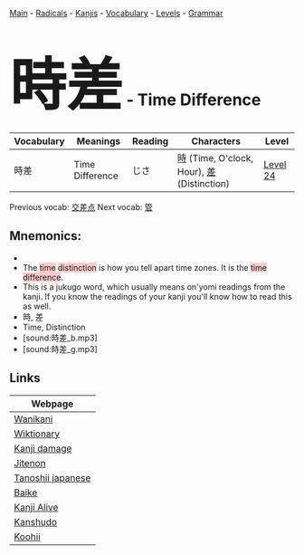 <style> bigfont {font-size: 100px}</style>
[Main](../README.md) -
[Radicals](../radicals.md) -
[Kanjis](../kanjis.md) -
[Vocabulary](../vocabulary.md) -
[Levels](../levels.md) -
[Grammar](../grammar.md)
# <bigfont> 時差</bigfont> - Time Difference 

| Vocabulary | Meanings | Reading | Characters | Level |
| --- | --- | --- | --- | --- |
| 時差 | Time Difference | じさ |  [時](../kanjis/時.md) (Time, O'clock, Hour), [差](../kanjis/差.md) (Distinction) | [Level 24](../levels/wk_level24.md) |

Previous vocab: [交差点](交差点.md) Next vocab: [管](管.md) 

## Mnemonics:

* 
* The <span style="background-color:#ffcccb"> time</span> <span style="background-color:#ffcccb"> distinction</span> is how you tell apart time zones. It is the <span style="background-color:#ffcccb"> time difference</span>.
* This is a jukugo word, which usually means on'yomi readings from the kanji. If you know the readings of your kanji you'll know how to read this as well.
* 時, 差
* Time, Distinction
* [sound:時差_b.mp3]
* [sound:時差_g.mp3]


## Links 

| Webpage |
| --- |
| [Wanikani          ](https://www.wanikani.com/kanji/時差) |
| [Wiktionary        ](https://en.wiktionary.org/wiki/時差) |
| [Kanji damage      ](http://www.kanjidamage.com/kanji/search?utf8=✓&q=時差) |
| [Jitenon           ](https://jitenon.com/kanji/時差) |
| [Tanoshii japanese ](https://www.tanoshiijapanese.com/dictionary/kanji.cfm?k=時差) |
| [Baike             ](https://baike.baidu.com/item/時差) |
| [Kanji Alive       ](https://app.kanjialive.com/時差) |
| [Kanshudo          ](https://www.kanshudo.com/searchmn?q=時差) |
| [Koohii            ](https://kanji.koohii.com/study/kanji/時差) |
